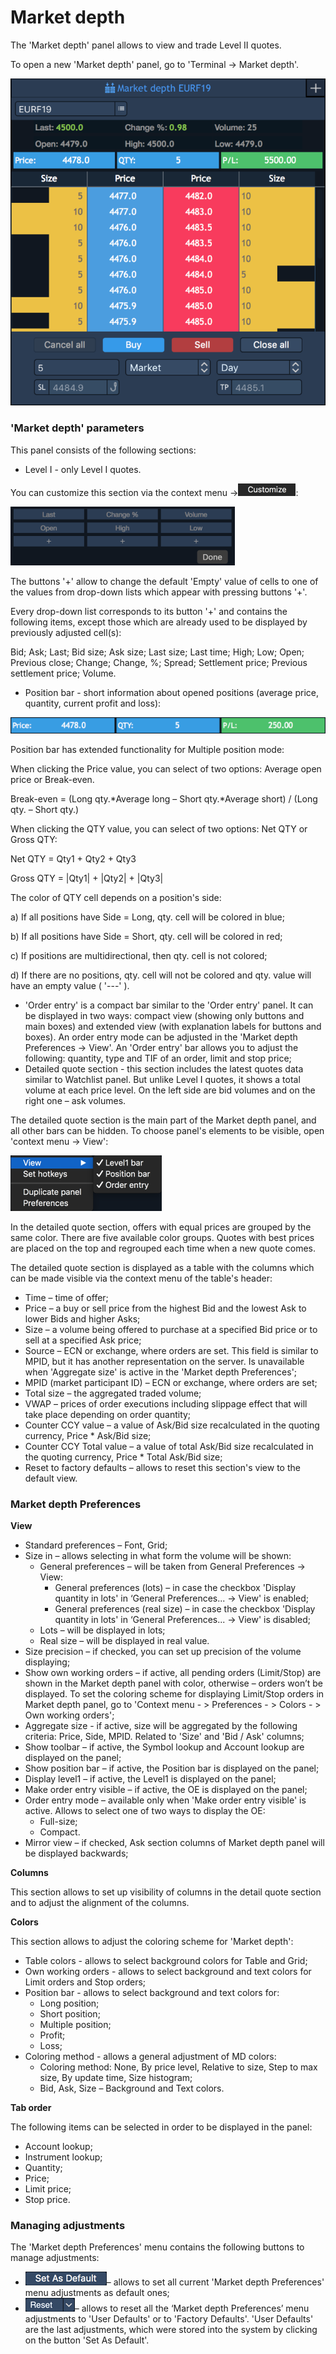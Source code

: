 # Market depth

The 'Market depth' panel allows to view and trade Level II quotes.

To open a new 'Market depth' panel, go to 'Terminal -&gt; Market depth'.

![](../../.gitbook/assets/md%20%281%29.png)

### **'Market depth' parameters**

This panel consists of the following sections:

* Level I - only Level I quotes.

 You can customize this section via the context menu -&gt;![](../../.gitbook/assets/smallest.png):

![](../../.gitbook/assets/customize1.png)

The buttons '+' allow to change the default 'Empty' value of cells to one of the values from drop-down lists which appear with pressing buttons '+'.

Every drop-down list corresponds to its button '+' and contains the following items, except those which are already used to be displayed by previously adjusted cell\(s\):

Bid; Ask; Last; Bid size; Ask size; Last size; Last time; High; Low; Open; Previous close; Change; Change, %; Spread; Settlement price; Previous settlement price; Volume.

* Position bar - short information about opened positions \(average price, quantity, current profit and loss\): 

![](../../.gitbook/assets/position-bar-blue.png)


Position bar has extended functionality for Multiple position mode:

When clicking the Price value, you can select of two options: Average open price or Break-even.

Break-even = \(Long qty.\*Average long – Short qty.\*Average short\) / \(Long qty. – Short qty.\)

When clicking the QTY value, you can select of two options: Net QTY or Gross QTY:

Net QTY = Qty1 + Qty2 + Qty3

Gross QTY = \|Qty1\| + \|Qty2\| + \|Qty3\|

The color of QTY cell depends on a position's side:

a\) If all positions have Side = Long, qty. cell will be colored in blue;

b\) If all positions have Side = Short, qty. cell will be colored in red;

c\) If positions are multidirectional, then qty. cell is not colored;

d\) If there are no positions, qty. cell will not be colored and qty. value will have an empty value \( '---' \).

* 'Order entry' is a compact bar similar to the 'Order entry' panel. It can be displayed in two ways: compact view \(showing only buttons and main boxes\) and extended view \(with explanation labels for buttons and boxes\). An order entry mode can be adjusted in the 'Market depth Preferences -&gt; View'. An 'Order entry' bar allows you to adjust the following: quantity, type and TIF of an order, limit and stop price;
* Detailed quote section - this section includes the latest quotes data similar to Watchlist panel. But unlike Level I quotes, it shows a total volume at each price level. On the left side are bid volumes and on the right one – ask volumes.

The detailed quote section is the main part of the Market depth panel, and all other bars can be hidden. To choose panel's elements to be visible, open 'context menu -&gt; View':

![](../../.gitbook/assets/context-menu.png)


In the detailed quote section, offers with equal prices are grouped by the same color. There are five available color groups. Quotes with best prices are placed on the top and regrouped each time when a new quote comes.

The detailed quote section is displayed as a table with the columns which can be made visible via the context menu of the table's header:

* Time – time of offer;
* Price – a buy or sell price from the highest Bid and the lowest Ask to lower Bids and higher Asks;
* Size – a volume being offered to purchase at a specified Bid price or to sell at a specified Ask price;
* Source – ECN or exchange, where orders are set. This field is similar to MPID, but it has another representation on the server. Is unavailable when 'Aggregate size' is active in the 'Market depth Preferences';
* MPID \(market participant ID\) – ECN or exchange, where orders are set;
* Total size – the aggregated traded volume;
* VWAP – prices of order executions including slippage effect that will take place depending on order quantity;
* Counter CCY value – a value of Ask/Bid size recalculated in the quoting currency, Price \* Ask/Bid size;
* Counter CCY Total value – a value of total Ask/Bid size recalculated in the quoting currency, Price \* Total Ask/Bid size;
* Reset to factory defaults – allows to reset this section's view to the default view.

### Market depth Preferences

**View**

* Standard preferences – Font, Grid;
* Size in – allows selecting in what form the volume will be shown:
  * General preferences – will be taken from General Preferences -&gt; View:
    * General preferences \(lots\) – in case the checkbox 'Display quantity in lots' in ‘General Preferences... -&gt; View' is enabled;
    * General preferences \(real size\) – in case the checkbox 'Display quantity in lots' in ‘General Preferences... -&gt; View' is disabled;
  * Lots – will be displayed in lots;
  * Real size – will be displayed in real value.
* Size precision – if checked, you can set up precision of the volume displaying;
* Show own working orders – if active, all pending orders \(Limit/Stop\) are shown in the Market depth panel with color, otherwise – orders won’t be displayed. To set the coloring scheme for displaying Limit/Stop orders in Market depth panel, go to 'Context menu - &gt; Preferences - &gt; Colors - &gt; Own working orders';
* Aggregate size - if active, size will be aggregated by the following criteria: Price, Side, MPID. Related to 'Size' and 'Bid / Ask' columns;
* Show toolbar – if active, the Symbol lookup and Account lookup are displayed on the panel;
* Show position bar – if active, the Position bar is displayed on the panel;
* Display level1 – if active, the Level1 is displayed on the panel;
* Make order entry visible – if active, the OE is displayed on the panel;
* Order entry mode – available only when 'Make order entry visible' is active. Allows to select one of two ways to display the OE:
  * Full-size;
  * Compact.
* Mirror view – if checked, Ask section columns of Market depth panel will be displayed backwards;

**Columns**

This section allows to set up visibility of columns in the detail quote section and to adjust the alignment of the columns.

**Colors**

This section allows to adjust the coloring scheme for 'Market depth':

* Table colors - allows to select background colors for Table and Grid;
* Own working orders - allows to select background and text colors for Limit orders and Stop orders;
* Position bar - allows to select background and text colors for:
  * Long position;
  * Short position;
  * Multiple position;
  * Profit;
  * Loss;
* Coloring method - allows a general adjustment of MD colors:
  * Coloring method: None, By price level, Relative to size, Step to max size, By update time, Size histogram;
  * Bid, Ask, Size – Background and Text colors.

**Tab order**

The following items can be selected in order to be displayed in the panel:

* Account lookup;
* Instrument lookup;
* Quantity;
* Price;
* Limit price;
* Stop price.

### Managing adjustments

The 'Market depth Preferences' menu contains the following buttons to manage adjustments:

* ![](../../.gitbook/assets/set.png)– 
  allows to set all current 'Market depth Preferences' menu adjustments as default ones;
* ![](../../.gitbook/assets/reset%20%281%29.png)– 
  allows to reset all the ‘Market depth Preferences’ menu adjustments to 'User Defaults' or to 'Factory Defaults'. 'User Defaults' are the last adjustments, which were stored into the system by clicking on the button 'Set As Default'.


